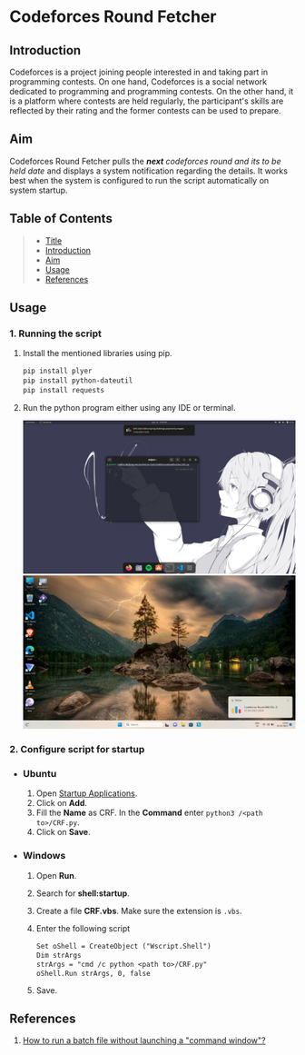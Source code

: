 # Codeforces Round Fetcher

## Introduction

Codeforces is a project joining people interested in and taking part in programming contests. On one hand, Codeforces is a social network dedicated to programming and programming contests. On the other hand, it is a platform where contests are held regularly, the participant's skills are reflected by their rating and the former contests can be used to prepare. 

## Aim

Codeforces Round Fetcher pulls the _**next** codeforces round and its to be held date_ and displays a system notification regarding the details. It works best when the system is configured to run the script automatically on system startup.

## Table of Contents

> * [Title](#codeforces-round-fetcher)
> * [Introduction](#introduction)
> * [Aim](#aim)
> * [Usage](#usage)
> * [References](#references)

## Usage

### 1. Running the script

1. Install the mentioned libraries using pip. 

    ```bash
    pip install plyer
    pip install python-dateutil
    pip install requests
    ```

2. Run the python program either using any IDE or terminal.

    <img src="files/output-ubuntu.png">
    <img src="files/output-windows.png">

### 2. Configure script for startup

- ### Ubuntu

  1. Open [Startup Applications](https://help.ubuntu.com/stable/ubuntu-help/startup-applications.html.en).
  2. Click on **Add**.
  3. Fill the **Name** as CRF. In the **Command** enter `python3 /<path to>/CRF.py`.
  4. Click on **Save**.

- ### Windows

  1. Open **Run**.
  2. Search for **shell:startup**.
  3. Create a file **CRF.vbs**. Make sure the extension is `.vbs`.
  4. Enter the following script
  
      ```vbs
      Set oShell = CreateObject ("Wscript.Shell")
      Dim strArgs
      strArgs = "cmd /c python <path to>/CRF.py"
      oShell.Run strArgs, 0, false
      ```
      
  5. Save.

## References

1. [How to run a batch file without launching a "command window"?](https://superuser.com/a/140077)